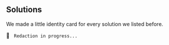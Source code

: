 ## Solutions

We made a little identity card for every solution we listed before.

🚧  &nbsp; `Redaction in progress...`
